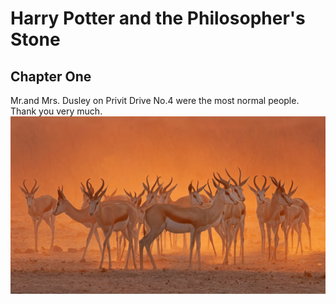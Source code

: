 # Harry Potter and the Philosopher's Stone

## Chapter One

Mr.and Mrs. Dusley on Privit Drive No.4 were the most normal people. Thank you very much.
![EstoshaSpringbok](EstoshaSpringbok.jpg)
